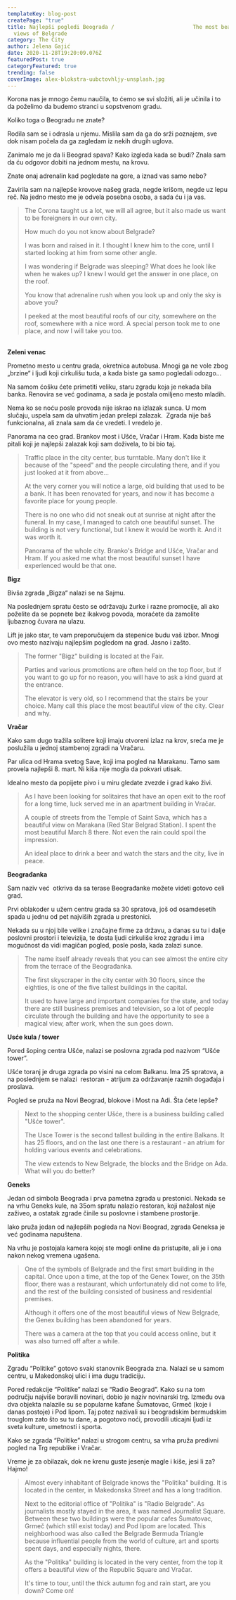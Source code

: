 ```yaml
---
templateKey: blog-post
createPage: "true"
title: Najlepši pogledi Beograda /                         The most beautiful
  views of Belgrade
category: The City
author: Jelena Gajić
date: 2020-11-28T19:20:09.076Z
featuredPost: true
categoryFeatured: true
trending: false
coverImage: alex-blokstra-uubctovhljy-unsplash.jpg
---
```

Korona nas je mnogo čemu naučila, to ćemo se svi složiti, ali je učinila i to da poželimo da budemo stranci u sopstvenom gradu.

Koliko toga o Beogradu ne znate? 

Rodila sam se i odrasla u njemu. Mislila sam da ga do srži poznajem, sve dok nisam počela da ga zagledam iz nekih drugih uglova.

Zanimalo me je da li Beograd spava? Kako izgleda kada se budi? Znala sam da ću odgovor dobiti na jednom mestu, na krovu.

Znate onaj adrenalin kad pogledate na gore, a iznad vas samo nebo?

Zavirila sam na najlepše krovove našeg grada, negde krišom, negde uz lepu reč. Na jedno mesto me je odvela posebna osoba, a sada ću i ja vas.

> The Corona taught us a lot, we will all agree, but it also made us want to be foreigners in our own city.
>
> How much do you not know about Belgrade?
>
> I was born and raised in it. I thought I knew him to the core, until I started looking at him from some other angle.
>
> I was wondering if Belgrade was sleeping? What does he look like when he wakes up? I knew I would get the answer in one place, on the roof.
>
> You know that adrenaline rush when you look up and only the sky is above you?
>
> I peeked at the most beautiful roofs of our city, somewhere on the roof, somewhere with a nice word. A special person took me to one place, and now I will take you too.

\
**Zeleni venac**

Prometno mesto u centru grada, okretnica autobusa. Mnogi ga ne vole zbog „brzine“ i ljudi koji cirkulišu tuda, a kada biste ga samo pogledali odozgo…

Na samom ćošku ćete primetiti veliku, staru zgradu koja je nekada bila banka. Renovira se već godinama, a sada je postala omiljeno mesto mladih.

Nema ko se noću posle provoda nije iskrao na izlazak sunca. U mom slučaju, uspela sam da uhvatim jedan prelepi zalazak.  Zgrada nije baš funkcionalna, ali znala sam da će vredeti. I vredelo je.

Panorama na ceo grad. Brankov most i Ušće, Vračar i Hram. Kada biste me pitali koji je najlepši zalazak koji sam doživela, to bi bio taj.

> Traffic place in the city center, bus turntable. Many don't like it because of the "speed" and the people circulating there, and if you just looked at it from above…
>
> At the very corner you will notice a large, old building that used to be a bank. It has been renovated for years, and now it has become a favorite place for young people.
>
> There is no one who did not sneak out at sunrise at night after the funeral. In my case, I managed to catch one beautiful sunset. The building is not very functional, but I knew it would be worth it. And it was worth it.
>
> Panorama of the whole city. Branko's Bridge and Ušće, Vračar and Hram. If you asked me what the most beautiful sunset I have experienced would be that one.

**Bigz**

Bivša zgrada „Bigza“ nalazi se na Sajmu.

Na poslednjem spratu često se održavaju žurke i razne promocije, ali ako poželite da se popnete bez ikakvog povoda, moraćete da zamolite ljubaznog čuvara na ulazu.

Lift je jako star, te vam preporučujem da stepenice budu vaš izbor. Mnogi ovo mesto nazivaju najlepšim pogledom na grad. Jasno i zašto.

> The former "Bigz" building is located at the Fair.
>
> Parties and various promotions are often held on the top floor, but if you want to go up for no reason, you will have to ask a kind guard at the entrance.
>
> The elevator is very old, so I recommend that the stairs be your choice. Many call this place the most beautiful view of the city. Clear and why.

**Vračar**

Kako sam dugo tražila solitere koji imaju otvoreni izlaz na krov, sreća me je poslužila u jednoj stambenoj zgradi na Vračaru.

Par ulica od Hrama svetog Save, koji ima pogled na Marakanu. Tamo sam provela najlepši 8. mart. Ni kiša nije mogla da pokvari utisak. 

Idealno mesto da popijete pivo i u miru gledate zvezde i grad kako živi.

> As I have been looking for solitaires that have an open exit to the roof for a long time, luck served me in an apartment building in Vračar.
>
> A couple of streets from the Temple of Saint Sava, which has a beautiful view on Marakana (Red Star Belgrad Station). I spent the most beautiful March 8 there. Not even the rain could spoil the impression.
>
> An ideal place to drink a beer and watch the stars and the city, live in peace.

**Beograđanka**

Sam naziv već  otkriva da sa terase Beograđanke možete videti gotovo celi grad.

Prvi oblakoder u užem centru grada sa 30 spratova, još od osamdesetih spada u jednu od pet najviših zgrada u prestonici.

Nekada su u njoj bile velike i značajne firme za državu, a danas su tu i dalje poslovni prostori i televizija, te dosta ljudi cirkuliše kroz zgradu i ima mogućnost da vidi magičan pogled, posle posla, kada zalazi sunce.

> The name itself already reveals that you can see almost the entire city from the terrace of the Beograđanka.
>
> The first skyscraper in the city center with 30 floors, since the eighties, is one of the five tallest buildings in the capital.
>
> It used to have large and important companies for the state, and today there are still business premises and television, so a lot of people circulate through the building and have the opportunity to see a magical view, after work, when the sun goes down.

**Usće kula / tower**

Pored šoping centra Ušće, nalazi se poslovna zgrada pod nazivom “Ušće tower”.

Ušće toranj je druga zgrada po visini na celom Balkanu. Ima 25 spratova, a na poslednjem se nalazi  restoran - atrijum za održavanje raznih događaja i proslava.

Pogled se pruža na Novi Beograd, blokove i Most na Adi. Šta ćete lepše?

> Next to the shopping center Ušće, there is a business building called "Ušće tower".
>
> The Usce Tower is the second tallest building in the entire Balkans. It has 25 floors, and on the last one there is a restaurant - an atrium for holding various events and celebrations.
>
> The view extends to New Belgrade, the blocks and the Bridge on Ada. What will you do better?

**Geneks**

Jedan od simbola Beograda i prva pametna zgrada u prestonici. Nekada se na vrhu Geneks kule, na 35om spratu nalazio restoran, koji nažalost nije zaživeo, a ostatak zgrade činile su poslovne i stambene prostorije.

Iako pruža jedan od najlepših pogleda na Novi Beograd, zgrada Geneksa je već godinama napuštena.

Na vrhu je postojala kamera kojoj ste mogli online da pristupite, ali je i ona nakon nekog vremena ugašena.

> One of the symbols of Belgrade and the first smart building in the capital. Once upon a time, at the top of the Genex Tower, on the 35th floor, there was a restaurant, which unfortunately did not come to life, and the rest of the building consisted of business and residential premises.
>
> Although it offers one of the most beautiful views of New Belgrade, the Genex building has been abandoned for years.
>
> There was a camera at the top that you could access online, but it was also turned off after a while.

**Politika**

Zgradu “Politike” gotovo svaki stanovnik Beograda zna. Nalazi se u samom centru, u Makedonskoj ulici i ima dugu tradiciju.

Pored redakcije “Politike” nalazi se “Radio Beograd”. Kako su na tom području najviše boravili novinari, dobio je naziv novinarski trg. Između ova dva objekta nalazile su se popularne kafane Šumatovac, Grmeč (koje i danas postoje) i Pod lipom. Taj potez nazivali su i beogradskim bermudskim trouglom zato što su tu dane, a pogotovo noći, provodili uticajni ljudi iz sveta kulture, umetnosti i sporta.

Kako se zgrada “Politike” nalazi u strogom centru, sa vrha pruža predivni pogled na Trg republike i Vračar.

Vreme je za obilazak, dok ne krenu guste jesenje magle i kiše, jesi li za? Hajmo!

> Almost every inhabitant of Belgrade knows the "Politika" building. It is located in the center, in Makedonska Street and has a long tradition.
>
> Next to the editorial office of "Politika" is "Radio Belgrade". As journalists mostly stayed in the area, it was named Journalist Square. Between these two buildings were the popular cafes Šumatovac, Grmeč (which still exist today) and Pod lipom are located. This neighborhood was also called the Belgrade Bermuda Triangle because influential people from the world of culture, art and sports spent days, and especially nights, there.
>
> As the "Politika" building is located in the very center, from the top it offers a beautiful view of the Republic Square and Vračar.
>
> It's time to tour, until the thick autumn fog and rain start, are you down? Come on!